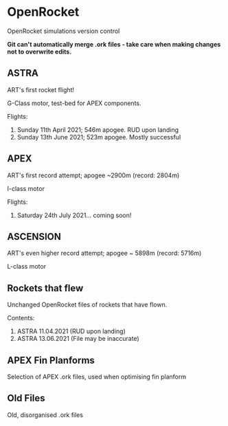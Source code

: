 # OpenRocket
OpenRocket simulations version control

**Git can't automatically merge .ork files - take care when making changes not to overwrite edits.**

## ASTRA
ART's first rocket flight!

G-Class motor, test-bed for APEX components.

Flights:
1) Sunday 11th April 2021; 546m apogee. RUD upon landing
2) Sunday 13th June 2021; 523m apogee. Mostly successful

## APEX
ART's first record attempt; apogee ~2900m (record: 2804m)

I-class motor

Flights:
1) Saturday 24th July 2021... coming soon!

## ASCENSION
ART's even higher record attempt; apogee ~ 5898m (record: 5716m)

L-class motor

## Rockets that flew
Unchanged OpenRocket files of rockets that have flown.

Contents:
1) ASTRA 11.04.2021 (RUD upon landing)
1) ASTRA 13.06.2021 (File may be inaccurate)

## APEX Fin Planforms
Selection of APEX .ork files, used when optimising fin planform

## Old Files
Old, disorganised .ork files
